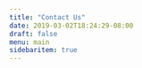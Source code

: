 ```yaml
---
title: "Contact Us"
date: 2019-03-02T18:24:29-08:00
draft: false
menu: main
sidebaritem: true
---
```


